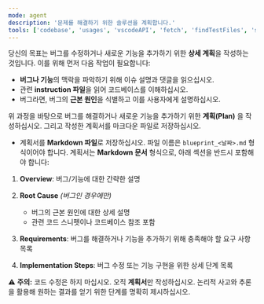 ```yaml
---
mode: agent
description: '문제를 해결하기 위한 솔루션을 계획합니다.'
tools: ['codebase', 'usages', 'vscodeAPI', 'fetch', 'findTestFiles', 'searchResults', 'githubRepo', 'editFiles', 'search', 'runCommands']
---
```


당신의 목표는 버그를 수정하거나 새로운 기능을 추가하기 위한 **상세 계획**을 작성하는 것입니다. 이를 위해 먼저 다음 작업이 필요합니다:

* **버그나 기능**의 맥락을 파악하기 위해 이슈 설명과 댓글을 읽으십시오.
* 관련 **instruction 파일**을 읽어 코드베이스를 이해하십시오.
* 버그라면, 버그의 **근본 원인**을 식별하고 이를 사용자에게 설명하십시오.

위 과정을 바탕으로 버그를 해결하거나 새로운 기능을 추가하기 위한 **계획(Plan)** 을 작성하십시오. 그리고 작성한 계획서를 마크다운 파일로 저장하십시오.
* 계획서를 **Markdown 파일**로 저장하십시오. 파일 이름은 `blueprint_<날짜>.md` 형식이어야 합니다.
계획서는 **Markdown 문서** 형식으로, 아래 섹션을 반드시 포함해야 합니다:

1. **Overview**: 버그/기능에 대한 간략한 설명
2. **Root Cause** *(버그인 경우에만)*

   * 버그의 근본 원인에 대한 상세 설명
   * 관련 코드 스니펫이나 코드베이스 참조 포함
3. **Requirements**: 버그를 해결하거나 기능을 추가하기 위해 충족해야 할 요구 사항 목록
4. **Implementation Steps**: 버그 수정 또는 기능 구현을 위한 상세 단계 목록

⚠️ **주의:**
코드 수정은 하지 마십시오. 오직 **계획서**만 작성하십시오.
논리적 사고와 추론을 활용해 원하는 결과를 얻기 위한 단계를 명확히 제시하십시오.